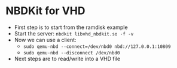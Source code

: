 # NBDKit for VHD

- First step is to start from the ramdisk example
- Start the server: `nbdkit libvhd_nbdkit.so -f -v`
- Now we can use a client:
    - `sudo qemu-nbd --connect=/dev/nbd0 nbd://127.0.0.1:10809`
    - `sudo qemu-nbd --disconnect /dev/nbd0`
- Next steps are to read/write into a VHD file
